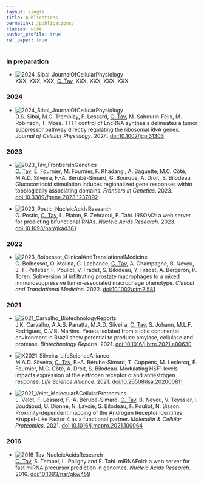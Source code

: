 ```yaml
---
layout: single
title: publications
permalink: /publications/
classes: wide
author_profile: true
ref_paper: true
---
```


### in preparation
<div class="reference">
  <ul>
    <li>
        <img src="/assets/images_papers/2024_Sibai_JournalOfCellularPhysiology.png" alt="2024_Sibai_JournalOfCellularPhysiology">
      <div>
        <span>XXX, XXX, XXX, <u>C. Tav</u>, XXX, XXX, XXX.</span>
        <span class="title_paper">XXX.</span>
        <span><i></i><a class="doi" href="" target="_blank"></a></span>
      </div>
    </li>
  </ul>
</div>

### 2024

<div class="reference">
  <ul>
    <li>
        <img src="/assets/images_papers/2024_Sibai_JournalOfCellularPhysiology.png" alt="2024_Sibai_JournalOfCellularPhysiology">
      <div>
        <span>D.S. Sibai, M.G. Tremblay, F. Lessard, <u>C. Tav</u>, M. Sabourin‐Félix, M. Robinson, T. Moss.</span>
        <span class="title_paper">TTF1 control of LncRNA synthesis delineates a tumor suppressor pathway directly regulating the ribosomal RNA genes.</span>
        <span><i>Journal of Cellular Physiology</i>. 2024. <a class="doi" href="https://doi.org/10.1002/jcp.31303" target="_blank">doi:10.1002/jcp.31303</a></span>
      </div>
    </li>
  </ul>
</div>

### 2023

<div class="reference">
<ul>
	<li><img src="/assets/images_papers/2023_Tav_FrontiersInGenetics.png" alt="2023_Tav_FrontiersInGenetics">
		<div>
			<span><u>C. Tav</u>, É. Fournier, M. Fournier, F. Khadangi, A. Baguette, M.C. Côté, M.A.D. Silveira, F.-A. Bérubé-Simard, G. Bourque, A. Droit, S. Bilodeau</span> <span class="title_paper">Glucocorticoid stimulation induces regionalized gene responses within topologically associating domains.</span> <span><i>Frontiers in Genetics</i>. 2023. <a class="doi" href="https://doi.org/10.3389/fgene.2023.1237092" target="_blank">doi:10.3389/fgene.2023.1237092</a></span></div></li>
</ul>
</div>

<div class="reference">
<ul>
	<li><img src="/assets/images_papers/2023_Postic_NucleicAcidsResearch.png" alt="2023_Postic_NucleicAcidsResearch">
		<div><span>G. Postic, <u>C. Tav</u>, L. Platon, F. Zehraoui, F. Tahi.</span> <span class="title_paper">IRSOM2: a web server for predicting bifunctional RNAs.</span> <span><i>Nucleic Acids Research</i>. 2023. <a class="doi" href="https://doi.org/10.1093/nar/gkad381" target="_blank">doi:10.1093/nar/gkad381</a></span></div></li>
</ul>
</div>

### 2022

<div class="reference">
<ul>
	<li><img src="/assets/images_papers/2023_Boibessot_ClinicalAndTranslationalMedicine.png" alt="2023_Boibessot_ClinicalAndTranslationalMedicine">
		<div><span>C. Boibessot, O. Molina, G. Lachance, <u>C. Tav</u>, A. Champagne, B. Neveu, J.-F. Pelletier, F. Pouliot, V. Fradet, S. Bilodeau, Y. Fradet, A. Bergeron, P. Toren.</span> <span class="title_paper">Subversion of infiltrating prostate macrophages to a mixed immunosuppressive tumor‐associated macrophage phenotype.</span> <span><i>Clinical and Translational Medicine</i>. 2022. <a class="doi" href="https://doi.org/10.1002/ctm2.581" target="_blank">doi:10.1002/ctm2.581</a></span></div></li>
</ul>
</div>

### 2021
<div class="reference">
<ul>
	<li><img src="/assets/images_papers/2021_Carvalho_BiotechnologyReports.jpg" alt="2021_Carvalho_BiotechnologyReports">
		<div><span>J.K. Carvalho, A.A.S. Panatta, M.A.D. Silveira, <u>C. Tav</u>, S. Johann, M.L.F. Rodrigues, C.V.B. Martins.</span> <span class="title_paper">Yeasts isolated from a lotic continental environment in Brazil show potential to produce amylase, cellulase and protease.</span> <span><i>Biotechnology Reports</i>. 2021. <a class="doi" href="https://doi.org/10.1016/j.btre.2021.e00630" target="_blank">doi:10.1016/j.btre.2021.e00630</a></span></div></li>
</ul>
</div>

<div class="reference">
<ul>
	<li><img src="/assets/images_papers/2021_Silveira_LifeScienceAlliance.png" alt="X2021_Silveira_LifeScienceAlliance">
		<div><span>M.A.D. Silveira, <u>C. Tav</u>, F.-A. Bérube-Simard, T. Cuppens, M. Leclercq, É. Fournier, M.C. Côté, A. Droit, S. Bilodeau.</span> <span class="title_paper">Modulating HSF1 levels impacts expression of the estrogen receptor α and antiestrogen response.</span> <span><i>Life Science Alliance</i>. 2021. <a class="doi" href="https://doi.org/10.26508/lsa.202000811" target="_blank">doi:10.26508/lsa.202000811</a></span></div></li>
</ul>
</div>

<div class="reference">
<ul>
	<li><img src="/assets/images_papers/2021_Velot_Molecular&CellularProteomics.png" alt="2021_Velot_Molecular&CellularProteomics">
		<div><span>L. Vélot, F. Lessard, F.-A. Bérubé-Simard, <u>C. Tav</u>, B. Neveu, V. Teyssier, I. Boudaoud, U. Dionne, N. Lavoie, S. Bilodeau, F. Pouliot, N. Bisson.</span> <span class="title_paper">Proximity-dependent mapping of the Androgen Receptor identifies Kruppel-Like Factor 4 as a functional partner.</span> <span><i>Molecular & Cellular Proteomics</i>. 2021. <a class="doi" href="https://doi.org/10.1016/j.mcpro.2021.100064" target="_blank">doi:10.1016/j.mcpro.2021.100064</a></span></div></li>
</ul>
</div>

### 2016

<div class="reference">
<ul>
	<li><img src="/assets/images_papers/2016_Tav_NucleicAcidsResearch.png" alt="2016_Tav_NucleicAcidsResearch">
		<div><span><u>C. Tav</u>, S. Tempel, L. Poligny and F. Tahi.</span> <span class="title_paper">miRNAFold: a web server for fast miRNA precursor prediction in genomes.</span> <span><i>Nucleic Acids Research</i>. 2016. <a class="doi" href="https://dx.doi.org/10.1093/nar/gkw459" target="_blank">doi:10.1093/nar/gkw459</a></span></div></li>
</ul>
</div>